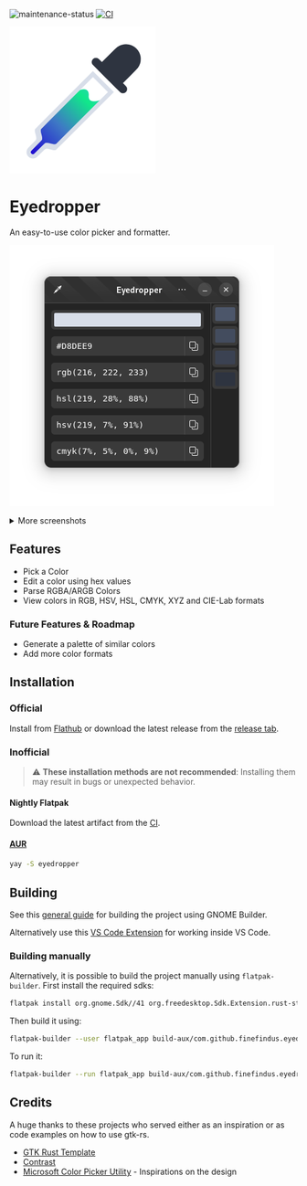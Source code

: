 ![maintenance-status](https://img.shields.io/badge/maintenance-actively--developed-brightgreen.svg)
[![CI](https://github.com/FineFindus/eyedropper/actions/workflows/ci.yml/badge.svg)](https://github.com/FineFindus/eyedropper/actions/workflows/ci.yml)

![Eyedropper](data/icons/com.github.finefindus.eyedropper.svg)

# Eyedropper

An easy-to-use color picker and formatter.

![Dark UI](data/resources/screenshots/main_window_ui_dark.png)

<details>
  <summary>More screenshots</summary>
  
![Light UI](data/resources/screenshots/main_window_ui_light.png)

![Customize the shown formats](data/resources/screenshots/customized_formats_dark1.png)

![Customize the shown formats](data/resources/screenshots/customized_formats_dark2.png)

</details>

## Features

- Pick a Color
- Edit a color using hex values
- Parse RGBA/ARGB Colors
- View colors in RGB, HSV, HSL, CMYK, XYZ and CIE-Lab formats

### Future Features & Roadmap

- Generate a palette of similar colors
- Add more color formats

## Installation

### Official

Install from [Flathub](https://flathub.org/apps/details/com.github.finefindus.eyedropper) or download the latest release from the [release tab](https://github.com/FineFindus/eyedropper/releases).

### Inofficial

> :warning: **These installation methods are not recommended**: Installing them may result in bugs or unexpected behavior.

#### Nightly Flatpak

Download the latest artifact from the [CI](https://github.com/FineFindus/eyedropper/actions/workflows/ci.yml).

#### [AUR](https://aur.archlinux.org/packages/eyedropper)

```sh
yay -S eyedropper
```

## Building

See this [general guide](https://wiki.gnome.org/Newcomers/BuildProject) for building the project using GNOME Builder.

Alternatively use this [VS Code Extension](https://marketplace.visualstudio.com/items?itemName=bilelmoussaoui.flatpak-vscode#:~:text=VSCode%20%2B%20Flatpak%20Integration,run%2C%20and%20export%20a%20bundle) for working inside VS Code.

### Building manually

Alternatively, it is possible to build the project manually using `flatpak-builder`.
First install the required sdks:

```sh
flatpak install org.gnome.Sdk//41 org.freedesktop.Sdk.Extension.rust-stable//21.08 org.gnome.Platform//41
```

Then build it using:

```sh
flatpak-builder --user flatpak_app build-aux/com.github.finefindus.eyedropper.Devel.json
```

To run it:

```sh
flatpak-builder --run flatpak_app build-aux/com.github.finefindus.eyedropper.Devel.json eyedropper
```

## Credits

A huge thanks to these projects who served either as an inspiration or as code examples on how to use gtk-rs.

- [GTK Rust Template](https://gitlab.gnome.org/World/Rust/gtk-rust-template)
- [Contrast](https://gitlab.gnome.org/World/design/contrast)
- [Microsoft Color Picker Utility](https://docs.microsoft.com/en-us/windows/powertoys/color-picker) - Inspirations on the design
